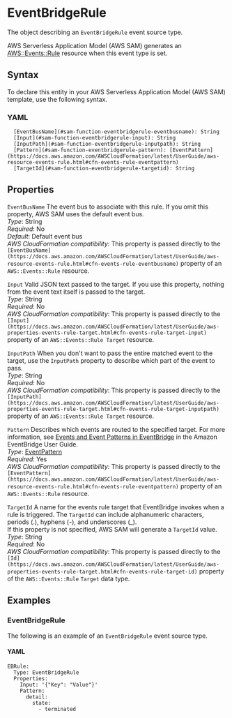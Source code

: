 # EventBridgeRule<a name="sam-property-function-eventbridgerule"></a>

The object describing an `EventBridgeRule` event source type\.

AWS Serverless Application Model \(AWS SAM\) generates an [AWS::Events::Rule](https://docs.aws.amazon.com/AWSCloudFormation/latest/UserGuide/aws-resource-events-rule.html) resource when this event type is set\.

## Syntax<a name="sam-property-function-eventbridgerule-syntax"></a>

To declare this entity in your AWS Serverless Application Model \(AWS SAM\) template, use the following syntax\.

### YAML<a name="sam-property-function-eventbridgerule-syntax.yaml"></a>

```
  [EventBusName](#sam-function-eventbridgerule-eventbusname): String
  [Input](#sam-function-eventbridgerule-input): String
  [InputPath](#sam-function-eventbridgerule-inputpath): String
  [Pattern](#sam-function-eventbridgerule-pattern): [EventPattern](https://docs.aws.amazon.com/AWSCloudFormation/latest/UserGuide/aws-resource-events-rule.html#cfn-events-rule-eventpattern)
  [TargetId](#sam-function-eventbridgerule-targetid): String
```

## Properties<a name="sam-property-function-eventbridgerule-properties"></a>

 `EventBusName`   <a name="sam-function-eventbridgerule-eventbusname"></a>
The event bus to associate with this rule\. If you omit this property, AWS SAM uses the default event bus\.  
*Type*: String  
*Required*: No  
*Default*: Default event bus  
*AWS CloudFormation compatibility*: This property is passed directly to the `[EventBusName](https://docs.aws.amazon.com/AWSCloudFormation/latest/UserGuide/aws-resource-events-rule.html#cfn-events-rule-eventbusname)` property of an `AWS::Events::Rule` resource\.

 `Input`   <a name="sam-function-eventbridgerule-input"></a>
Valid JSON text passed to the target\. If you use this property, nothing from the event text itself is passed to the target\.  
*Type*: String  
*Required*: No  
*AWS CloudFormation compatibility*: This property is passed directly to the `[Input](https://docs.aws.amazon.com/AWSCloudFormation/latest/UserGuide/aws-properties-events-rule-target.html#cfn-events-rule-target-input)` property of an `AWS::Events::Rule Target` resource\.

 `InputPath`   <a name="sam-function-eventbridgerule-inputpath"></a>
When you don't want to pass the entire matched event to the target, use the `InputPath` property to describe which part of the event to pass\.  
*Type*: String  
*Required*: No  
*AWS CloudFormation compatibility*: This property is passed directly to the `[InputPath](https://docs.aws.amazon.com/AWSCloudFormation/latest/UserGuide/aws-properties-events-rule-target.html#cfn-events-rule-target-inputpath)` property of an `AWS::Events::Rule Target` resource\.

 `Pattern`   <a name="sam-function-eventbridgerule-pattern"></a>
Describes which events are routed to the specified target\. For more information, see [Events and Event Patterns in EventBridge](https://docs.aws.amazon.com/eventbridge/latest/userguide/eventbridge-and-event-patterns.html) in the Amazon EventBridge User Guide\.  
*Type*: [EventPattern](https://docs.aws.amazon.com/AWSCloudFormation/latest/UserGuide/aws-resource-events-rule.html#cfn-events-rule-eventpattern)  
*Required*: Yes  
*AWS CloudFormation compatibility*: This property is passed directly to the `[EventPattern](https://docs.aws.amazon.com/AWSCloudFormation/latest/UserGuide/aws-resource-events-rule.html#cfn-events-rule-eventpattern)` property of an `AWS::Events::Rule` resource\.

 `TargetId`   <a name="sam-function-eventbridgerule-targetid"></a>
A name for the events rule target that EventBridge invokes when a rule is triggered\. The `TargetId` can include alphanumeric characters, periods \(\.\), hyphens \(\-\), and underscores \(\_\)\.  
If this property is not specified, AWS SAM will generate a `TargetId` value\.  
*Type*: String  
*Required*: No  
*AWS CloudFormation compatibility*: This property is passed directly to the `[Id](https://docs.aws.amazon.com/AWSCloudFormation/latest/UserGuide/aws-properties-events-rule-target.html#cfn-events-rule-target-id)` property of the `AWS::Events::Rule` `Target` data type\.

## Examples<a name="sam-property-function-eventbridgerule--examples"></a>

### EventBridgeRule<a name="sam-property-function-eventbridgerule--examples--eventbridgerule"></a>

The following is an example of an `EventBridgeRule` event source type\.

#### YAML<a name="sam-property-function-eventbridgerule--examples--eventbridgerule--yaml"></a>

```
EBRule:
  Type: EventBridgeRule
  Properties:
    Input: '{"Key": "Value"}'
    Pattern:
      detail:
        state:
          - terminated
```